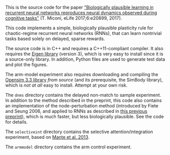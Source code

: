 This is the source code for the paper ["Biologically plausible learning in recurrent neural networks reproduces neural dynamics observed during cognitive tasks"](https://elifesciences.org/articles/20899) (T. Miconi, eLife 2017;6:e20899, 2017).

This code implements a simple, biologically plausible plasticity rule for chaotic-regime recurrent neural networks (RNNs), that can learn nontrivial tasks based solely on delayed, sparse rewards.

The source code is in C++ and requires a C++11-compliant compiler. It also
requires the [Eigen
library](http://eigen.tuxfamily.org/index.php?title=Main_Page) (version 3),
which is very easy to install since it is a source-only library. In addition,
Python files are used to generate test data and plot the figures.

The arm-model experiment also requires downloading and compiling the [Opensim 3.3 library](https://simtk.org/frs/?group_id=91) *from source* (and its prerequisite, the SimBody library), which is *not at all* easy to install. Attempt at your own risk.

The `dnms` directory contains the delayed non-match to sample experiment. In
addition to the method described in the preprint, this code also contains an implementation of the 
node-perturbation method (introduced by
Fiete and Seung 2006, and applied to RNNs as described in [this previous
preprint](https://arxiv.org/abs/1507.08973)), which is much faster, but less biologically plausible. See the code for details.

The
`selectiveint` directory contains the selective attention/integration
experiment, based on  [Mante et al. 2013](http://www.nature.com/nature/journal/v503/n7474/abs/nature12742.html). 


The `armmodel` directory contains the arm control experiment. 


